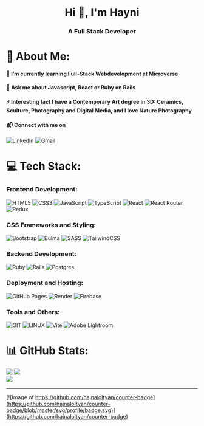 <h1 align="center">Hi 👋, I'm Hayni</h1>
<h3 align="center">A Full Stack Developer</h3>

# 💫 About Me:
#### 🔭 I’m currently learning Full-Stack Webdevelopment at Microverse
#### 💬 Ask me about Javascript, React or Ruby on Rails
#### ⚡ Interesting fact I have a Contemporary Art degree in 3D: Ceramics, Sculture, Photography and Digital Media, and I love Nature Photography

#### 📬 Connect with me on
<a href="https://linkedin.com/in/hajnaloltyan" target="_blank">![LinkedIn](https://img.shields.io/badge/LinkedIn-%230077B5.svg?&style=for-the-badge&logo=linkedin&logoColor=white)</a>
[![Gmail](https://img.shields.io/badge/Gmail-D14836?style=for-the-badge&logo=gmail&logoColor=white)](mailto:hajnalka.oltyan@gmail.com)

# 💻 Tech Stack:
### Frontend Development:
  ![HTML5](https://img.shields.io/badge/html5-%23E34F26.svg?style=for-the-badge&logo=html5&logoColor=white) ![CSS3](https://img.shields.io/badge/css3-%231572B6.svg?style=for-the-badge&logo=css3&logoColor=white) ![JavaScript](https://img.shields.io/badge/javascript-%23323330.svg?style=for-the-badge&logo=javascript&logoColor=%23F7DF1E) ![TypeScript](https://img.shields.io/badge/typescript-%23007ACC.svg?style=for-the-badge&logo=typescript&logoColor=white) ![React](https://img.shields.io/badge/react-%2320232a.svg?style=for-the-badge&logo=react&logoColor=%2361DAFB) ![React Router](https://img.shields.io/badge/React_Router-CA4245?style=for-the-badge&logo=react-router&logoColor=white) ![Redux](https://img.shields.io/badge/redux-%23593d88.svg?style=for-the-badge&logo=redux&logoColor=white)

### CSS Frameworks and Styling:
  ![Bootstrap](https://img.shields.io/badge/bootstrap-%238511FA.svg?style=for-the-badge&logo=bootstrap&logoColor=white) ![Bulma](https://img.shields.io/badge/bulma-00D0B1?style=for-the-badge&logo=bulma&logoColor=white) ![SASS](https://img.shields.io/badge/SASS-hotpink.svg?style=for-the-badge&logo=SASS&logoColor=white) ![TailwindCSS](https://img.shields.io/badge/tailwindcss-%2338B2AC.svg?style=for-the-badge&logo=tailwind-css&logoColor=white)

### Backend Development:
  ![Ruby](https://img.shields.io/badge/ruby-%23CC342D.svg?style=for-the-badge&logo=ruby&logoColor=white) ![Rails](https://img.shields.io/badge/rails-%23CC0000.svg?style=for-the-badge&logo=ruby-on-rails&logoColor=white) ![Postgres](https://img.shields.io/badge/postgres-%23316192.svg?style=for-the-badge&logo=postgresql&logoColor=white)

### Deployment and Hosting:
  ![GitHub Pages](https://img.shields.io/badge/github%20pages-121013?style=for-the-badge&logo=github&logoColor=white) ![Render](https://img.shields.io/badge/Render-%46E3B7.svg?style=for-the-badge&logo=render&logoColor=white) ![Firebase](https://img.shields.io/badge/firebase-%23039BE5.svg?style=for-the-badge&logo=firebase&logoColor=white)

### Tools and Others:
  ![GIT](https://img.shields.io/badge/Git-fc6d26?style=for-the-badge&logo=git&logoColor=white) ![LINUX](https://img.shields.io/badge/Linux-FCC624?style=for-the-badge&logo=linux&logoColor=black) ![Vite](https://img.shields.io/badge/vite-%23646CFF.svg?style=for-the-badge&logo=vite&logoColor=white) ![Adobe Lightroom](https://img.shields.io/badge/Adobe%20Lightroom-31A8FF.svg?style=for-the-badge&logo=Adobe%20Lightroom&logoColor=white)


# 📊 GitHub Stats:
![](https://github-readme-stats.vercel.app/api?username=hajnaloltyan&theme=algolia&hide_border=true&include_all_commits=false&count_private=false)
![](https://github-readme-streak-stats.herokuapp.com/?user=hajnaloltyan&theme=algolia&hide_border=true)<br/>
![](https://github-readme-stats.vercel.app/api/top-langs/?username=hajnaloltyan&theme=algolia&hide_border=true&include_all_commits=false&count_private=false&layout=compact)

---
[![Image of https://github.com/hajnaloltyan/counter-badge](https://github.com/hajnaloltyan/counter-badge/blob/master/svg/profile/badge.svg)](https://github.com/hajnaloltyan/counter-badge)
  
<!-- Proudly created with GPRM ( https://gprm.itsvg.in ) -->
